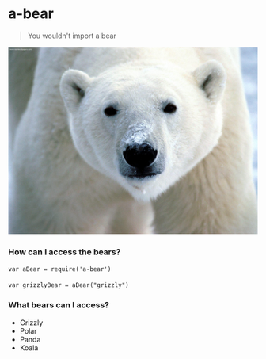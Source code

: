 # a-bear
> You wouldn't import a bear

![a bear](bear.jpg)

### How can I access the bears?
```
var aBear = require('a-bear')

var grizzlyBear = aBear("grizzly")
```

### What bears can I access?

- Grizzly
- Polar
- Panda
- Koala
